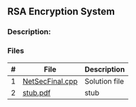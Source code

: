 ## RSA Encryption System  
### Description:



### Files

|   #   | File                                    | Description                                                |
| :---: | --------------------------------------- | ---------------------------------------------------------- |
|   1   | [NetSecFinal.cpp](./NetSecFinal.cpp)    | Solution file                                              |
|   2   | [stub.pdf](./stub.pdf)                  | stub                                                       |
